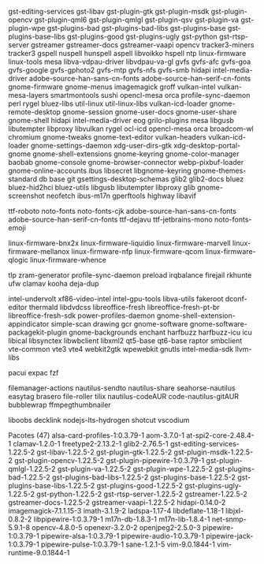 
gst-editing-services  gst-libav  gst-plugin-gtk  gst-plugin-msdk  gst-plugin-opencv  gst-plugin-qml6  gst-plugin-qmlgl  gst-plugin-qsv gst-plugin-va  gst-plugin-wpe  gst-plugins-bad  gst-plugins-bad-libs gst-plugins-base  gst-plugins-base-libs gst-plugins-good gst-plugins-ugly gst-python gst-rtsp-server gstreamer gstreamer-docs  gstreamer-vaapi opencv tracker3-miners tracker3 gspell nuspell hunspell aspell libvoikko hspell ntp linux-firmware linux-tools mesa libva-vdpau-driver  libvdpau-va-gl gvfs gvfs-afc gvfs-goa gvfs-google gvfs-gphoto2 gvfs-mtp gvfs-nfs gvfs-smb hidapi intel-media-driver adobe-source-han-sans-cn-fonts adobe-source-han-serif-cn-fonts gnome-firmware gnome-menus  imagemagick groff vulkan-intel vulkan-mesa-layers smartmontools sushi  opencl-mesa orca profile-sync-daemon perl rygel bluez-libs util-linux util-linux-libs vulkan-icd-loader gnome-remote-desktop gnome-session gnome-user-docs gnome-user-share gnome-shell  hidapi intel-media-driver eog grilo-plugins mesa libgusb libutempter libproxy libvulkan rygel ocl-icd opencl-mesa orca broadcom-wl chromium gnome-tweaks gnome-text-editor vulkan-headers vulkan-icd-loader gnome-settings-daemon 	xdg-user-dirs-gtk xdg-desktop-portal-gnome gnome-shell-extensions gnome-keyring gnome-color-manager baobab gnome-console gnome-browser-connector webp-pixbuf-loader gnome-online-accounts ibus libsecret libgnome-keyring gnome-themes-standard db base git gsettings-desktop-schemas glib2 glib2-docs bluez bluez-hid2hci bluez-utils libgusb libutempter libproxy glib gnome-screenshot neofetch ibus-m17n gperftools highway libavif

ttf-roboto noto-fonts noto-fonts-cjk adobe-source-han-sans-cn-fonts adobe-source-han-serif-cn-fonts ttf-dejavu ttf-jetbrains-mono noto-fonts-emoji

linux-firmware-bnx2x linux-firmware-liquidio linux-firmware-marvell linux-firmware-mellanox linux-firmware-nfp linux-firmware-qcom linux-firmware-qlogic linux-firmware-whence

tlp zram-generator profile-sync-daemon preload irqbalance firejail rkhunte ufw clamav kooha deja-dup

intel-undervolt xf86-video-intel intel-gpu-tools libva-utils fakeroot dconf-editor thermald libdvdcss libreoffice-fresh libreoffice-fresh-pt-br libreoffice-fresh-sdk power-profiles-daemon gnome-shell-extension-appindicator simple-scan drawing gcr gnome-software gnome-software-packagekit-plugin  gnome-backgrounds enchant harfbuzz harfbuzz-icu  icu  libical  libsynctex  libwbclient libxml2  qt5-base  qt6-base  raptor smbclient  vte-common vte3 vte4 webkit2gtk wpewebkit gnutls intel-media-sdk llvm-libs

pacui expac fzf

filemanager-actions nautilus-sendto nautilus-share seahorse-nautilus  easytag brasero file-roller tilix  nautilus-codeAUR code-nautilus-gitAUR bubblewrap ffmpegthumbnailer

liboobs decklink  nodejs-lts-hydrogen shotcut vscodium  



Pacotes (47) alsa-card-profiles-1:0.3.79-1  aom-3.7.0-1  at-spi2-core-2.48.4-1  clamav-1.2.0-1
             freetype2-2.13.2-1  glib2-2.76.5-1  gst-editing-services-1.22.5-2  gst-libav-1.22.5-2
             gst-plugin-gtk-1.22.5-2  gst-plugin-msdk-1.22.5-2  gst-plugin-opencv-1.22.5-2
             gst-plugin-pipewire-1:0.3.79-1  gst-plugin-qmlgl-1.22.5-2  gst-plugin-va-1.22.5-2
             gst-plugin-wpe-1.22.5-2  gst-plugins-bad-1.22.5-2  gst-plugins-bad-libs-1.22.5-2
             gst-plugins-base-1.22.5-2  gst-plugins-base-libs-1.22.5-2  gst-plugins-good-1.22.5-2
             gst-plugins-ugly-1.22.5-2  gst-python-1.22.5-2  gst-rtsp-server-1.22.5-2  gstreamer-1.22.5-2
             gstreamer-docs-1.22.5-2  gstreamer-vaapi-1.22.5-2  hidapi-0.14.0-2  imagemagick-7.1.1.15-3
             imath-3.1.9-2  ladspa-1.17-4  libdeflate-1.18-1  libjxl-0.8.2-2  libpipewire-1:0.3.79-1
             m17n-db-1.8.3-1  m17n-lib-1.8.4-1  net-snmp-5.9.1-8  opencv-4.8.0-5  openexr-3.2.0-2
             openjpeg2-2.5.0-3  pipewire-1:0.3.79-1  pipewire-alsa-1:0.3.79-1  pipewire-audio-1:0.3.79-1
             pipewire-jack-1:0.3.79-1  pipewire-pulse-1:0.3.79-1  sane-1.2.1-5  vim-9.0.1844-1
             vim-runtime-9.0.1844-1



